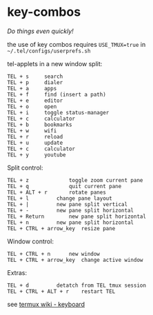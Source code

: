 # key-combos

_Do things even quickly!_

the use of key combos requires `USE_TMUX=true` in `~/.tel/configs/userprefs.sh` 

tel-applets in a new window split:
```
TEL + s		search
TEL + p		dialer
TEL + a		apps
TEL + f		find (insert a path)
TEL + e		editor
TEL + o		open
TEL + i		toggle status-manager
TEL + c		calculator
TEL + b		bookmarks
TEL + w		wifi
TEL + r		reload
TEL + u		update
TEL + c		calculator
TEL + y		youtube
```
Split control:
```
TEL + z 			toggle zoom current pane
TEL + q 			quit current pane
TEL + ALT + r 		rotate panes
TEL + l			change pane layout
TEL + |			new pane split vertical
TEL + -			new pane split horizontal
TEL + Return		new pane split horizontal
TEL + n			new pane split horizontal
TEL + CTRL + arrow_key	resize pane
```
Window control:
```
TEL + CTRL + n		new window
TEL + CTRL + arrow_key	change active window
```
Extras:
```
TEL + d			detatch from TEL tmux session
TEL + CTRL + ALT + r 	restart TEL
```

see [termux wiki - keyboard](https://wiki.termux.com/wiki/Touch_Keyboard)
